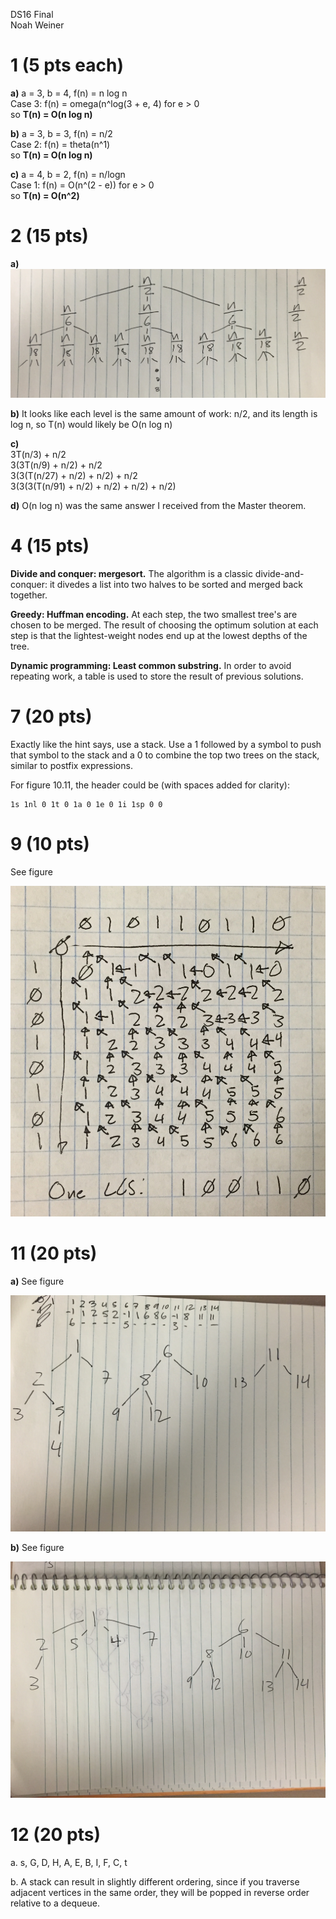 DS16 Final  
Noah Weiner

# 1 (5 pts each)

**a)** a = 3, b = 4, f(n) = n log n  
Case 3: f(n) = omega(n^log(3 + e, 4) for e > 0  
so **T(n) = O(n log n)**

**b)** a = 3, b = 3, f(n) = n/2  
Case 2: f(n) = theta(n^1)  
so **T(n) = O(n log n)**

**c)** a = 4, b = 2, f(n) = n/logn  
Case 1: f(n) = O(n^(2 - e)) for e > 0  
so **T(n) = O(n^2)**

# 2 (15 pts)

**a)** ![Recursion tree for c](RecursionTree.jpg)

**b)** It looks like each level is the same amount of work: n/2, and its length is
log n, so T(n) would likely be O(n log n)

**c)**  
3T(n/3) + n/2  
3(3T(n/9) + n/2) + n/2  
3(3(T(n/27) + n/2) + n/2) + n/2  
3(3(3(T(n/91) + n/2) + n/2) + n/2) + n/2)

**d)** O(n log n) was the same answer I received from the Master theorem.

# 4 (15 pts)

**Divide and conquer: mergesort.** The algorithm is a classic divide-and-conquer:
it divedes a list into two halves to be sorted and merged back together.

**Greedy: Huffman encoding.** At each step, the two smallest tree's are chosen
to be merged. The result of choosing the optimum solution at each step is that
the lightest-weight nodes end up at the lowest depths of the tree.

**Dynamic programming: Least common substring.** In order to avoid repeating work,
a table is used to store the result of previous solutions.

# 7 (20 pts)

Exactly like the hint says, use a stack. Use a 1 followed by a symbol to push
that symbol to the stack and a 0 to combine the top two trees on the stack,
similar to postfix expressions.

For figure 10.11, the header could be (with spaces added for clarity):

```
1s 1nl 0 1t 0 1a 0 1e 0 1i 1sp 0 0
```

# 9 (10 pts)

See figure

![Problem 9](lcs.jpg)

# 11 (20 pts)

**a)** See figure

![Problem 11 part a](disjointA.jpg)

**b)** See figure

![Problem 11 part b](disjointB.jpg)

# 12 (20 pts)

a. s, G, D, H, A, E, B, I, F, C, t

b. A stack can result in slightly different ordering, since if you traverse
adjacent vertices in the same order, they will be popped in reverse order
relative to a dequeue.